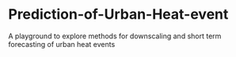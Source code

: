 # Prediction-of-Urban-Heat-event
A playground to explore methods for downscaling and short term forecasting of urban heat events
